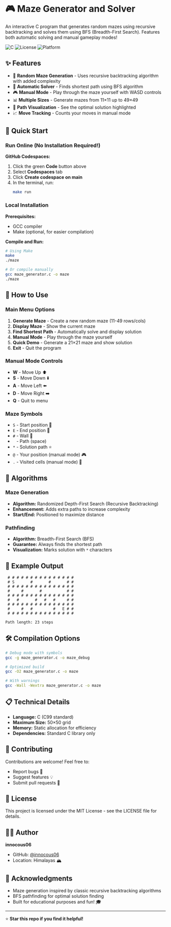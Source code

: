 # 🎮 Maze Generator and Solver

An interactive C program that generates random mazes using recursive backtracking and solves them using BFS (Breadth-First Search). Features both automatic solving and manual gameplay modes!

![C](https://img.shields.io/badge/language-C-blue.svg)
![License](https://img.shields.io/badge/license-MIT-green.svg)
![Platform](https://img.shields.io/badge/platform-Linux%20%7C%20macOS%20%7C%20Windows-lightgrey.svg)

## ✨ Features

- 🎲 **Random Maze Generation** - Uses recursive backtracking algorithm with added complexity
- 🧭 **Automatic Solver** - Finds shortest path using BFS algorithm
- 🎮 **Manual Mode** - Play through the maze yourself with WASD controls
- 📊 **Multiple Sizes** - Generate mazes from 11×11 up to 49×49
- 🎯 **Path Visualization** - See the optimal solution highlighted
- 📈 **Move Tracking** - Counts your moves in manual mode

## 🚀 Quick Start

### Run Online (No Installation Required!)

**GitHub Codespaces:**
1. Click the green **Code** button above
2. Select **Codespaces** tab
3. Click **Create codespace on main**
4. In the terminal, run:
   ```bash
   make run
   ```

### Local Installation

**Prerequisites:**
- GCC compiler
- Make (optional, for easier compilation)

**Compile and Run:**
```bash
# Using Make
make
./maze

# Or compile manually
gcc maze_generator.c -o maze
./maze
```

## 🎯 How to Use

### Main Menu Options

1. **Generate Maze** - Create a new random maze (11-49 rows/cols)
2. **Display Maze** - Show the current maze
3. **Find Shortest Path** - Automatically solve and display solution
4. **Manual Mode** - Play through the maze yourself
5. **Quick Demo** - Generate a 21×21 maze and show solution
6. **Exit** - Quit the program

### Manual Mode Controls

- **W** - Move Up ⬆️
- **S** - Move Down ⬇️
- **A** - Move Left ⬅️
- **D** - Move Right ➡️
- **Q** - Quit to menu

### Maze Symbols

- `S` - Start position 🏁
- `E` - End position 🎯
- `#` - Wall 🧱
- ` ` - Path (space)
- `*` - Solution path ⭐
- `@` - Your position (manual mode) 🎮
- `.` - Visited cells (manual mode) 👣

## 🧮 Algorithms

### Maze Generation
- **Algorithm:** Randomized Depth-First Search (Recursive Backtracking)
- **Enhancement:** Adds extra paths to increase complexity
- **Start/End:** Positioned to maximize distance

### Pathfinding
- **Algorithm:** Breadth-First Search (BFS)
- **Guarantee:** Always finds the shortest path
- **Visualization:** Marks solution with `*` characters

## 📸 Example Output

```
 # # # # # # # # # # # # # # #
 # S       #       #       # #
 # # # # # # # # # # # # # # #
 #     #       #           # #
 # # # # # # # # # # # # # # #
 #   #       #   #   #     # #
 # # # # # # # # # # # # # # #
 #     #   #         #   E # #
 # # # # # # # # # # # # # # #

Path length: 23 steps
```

## 🛠️ Compilation Options

```bash
# Debug mode with symbols
gcc -g maze_generator.c -o maze_debug

# Optimized build
gcc -O2 maze_generator.c -o maze

# With warnings
gcc -Wall -Wextra maze_generator.c -o maze
```

## 📋 Technical Details

- **Language:** C (C99 standard)
- **Maximum Size:** 50×50 grid
- **Memory:** Static allocation for efficiency
- **Dependencies:** Standard C library only

## 🤝 Contributing

Contributions are welcome! Feel free to:
- Report bugs 🐛
- Suggest features 💡
- Submit pull requests 🔧

## 📄 License

This project is licensed under the MIT License - see the LICENSE file for details.

## 👨‍💻 Author

**innocous06**
- GitHub: [@innocous06](https://github.com/innocous06)
- Location: Himalayas 🏔️

## 🌟 Acknowledgments

- Maze generation inspired by classic recursive backtracking algorithms
- BFS pathfinding for optimal solution finding
- Built for educational purposes and fun! 🎓

---

⭐ **Star this repo if you find it helpful!**
